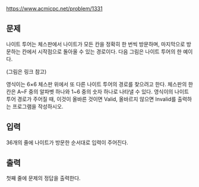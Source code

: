 https://www.acmicpc.net/problem/1331

## 문제
나이트 투어는 체스판에서 나이트가 모든 칸을 정확히 한 번씩 방문하며, 마지막으로 방문하는 칸에서 시작점으로 돌아올 수 있는 경로이다. 다음 그림은 나이트 투어의 한 예이다.

(그림은 링크 참고)

영식이는 6×6 체스판 위에서 또 다른 나이트 투어의 경로를 찾으려고 한다. 체스판의 한 칸은 A~F 중의 알파벳 하나와 1~6 중의 숫자 하나로 나타낼 수 있다. 영식이의 나이트 투어 경로가 주어질 때, 이것이 올바른 것이면 Valid, 올바르지 않으면 Invalid를 출력하는 프로그램을 작성하시오.

## 입력
36개의 줄에 나이트가 방문한 순서대로 입력이 주어진다.

## 출력
첫째 줄에 문제의 정답을 출력한다.

